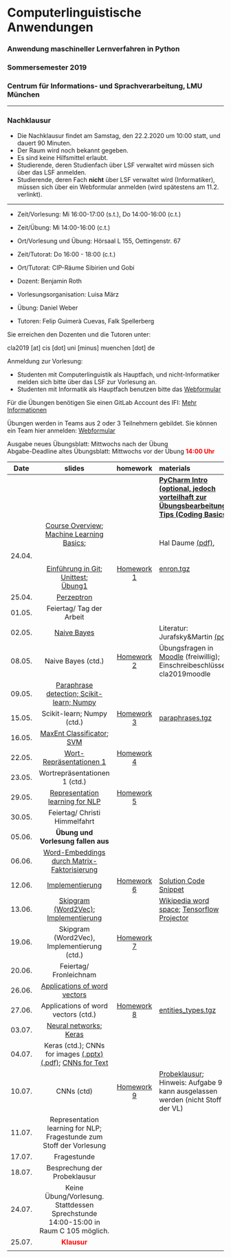 # Computerlinguistische Anwendungen
### Anwendung maschineller Lernverfahren in Python
### Sommersemester 2019
### Centrum für Informations- und Sprachverarbeitung, LMU München

---

### Nachklausur
 - Die Nachklausur findet am Samstag, den 22.2.2020 um 10:00 statt, und dauert 90 Minuten.
 - Der Raum wird noch bekannt gegeben. 
 - Es sind keine Hilfsmittel erlaubt. 
 - Studierende, deren Studienfach über LSF verwaltet wird müssen sich über das LSF anmelden.
 - Studierende, deren Fach **nicht** über LSF verwaltet wird (Informatiker), müssen sich über ein Webformular anmelden (wird spätestens am 11.2. verlinkt).
 
 
---

 - Zeit/Vorlesung: Mi 16:00-17:00 (s.t.), Do 14:00-16:00 (c.t.)
 - Zeit/Übung: Mi 14:00-16:00 (c.t.)
 - Ort/Vorlesung und Übung: Hörsaal L 155, Oettingenstr. 67
 - Zeit/Tutorat: Do 16:00 - 18:00 (c.t.)
 - Ort/Tutorat: CIP-Räume Sibirien und Gobi

 - Dozent: Benjamin Roth
 - Vorlesungsorganisation: Luisa März
 - Übung: Daniel Weber
 - Tutoren: Felip Guimerà Cuevas, Falk Spellerberg 

Sie erreichen den Dozenten und die Tutoren unter:

cla2019 [at] cis [dot] uni [minus] muenchen [dot] de

 Anmeldung zur Vorlesung:
 - Studenten mit Computerlinguistik als Hauptfach, und nicht-Informatiker melden sich bitte über das LSF zur Vorlesung an.
 - Studenten mit Informatik als Hauptfach benutzen bitte das [Webformular](https://docs.google.com/forms/d/1ze1Y-pY31tmaOVI9p8BM_5ao1K-Cg114_z-fHD9xL9w/viewform?edit_requested=true)
 
Für die Übungen benötigen Sie einen GitLab Account des IFI:  [Mehr Informationen](https://www.rz.ifi.lmu.de/infos/gitlab_de.html)

Übungen werden in Teams aus 2 oder 3 Teilnehmern gebildet. Sie können ein Team hier anmelden: [Webformular](https://docs.google.com/forms/d/1ZFPKv0cNbHVd8DEhM3i_IsbeHD-gQvAJA5lCpanBzp0/viewform?edit_requested=true)

Ausgabe neues Übungsblatt: Mittwochs nach der Übung  
Abgabe-Deadline altes Übungsblatt: Mittwochs vor der Übung <span style="color:red">**14:00 Uhr**</span> 


| Date | slides | homework | materials |
|-----------------------------|:--------------------------------:|:------:|:-------------------------------------------------------------------|
||||[**PyCharm Intro (optional, jedoch vorteilhaft zur Übungsbearbeitung)**](pycharm.pdf), <br/>[**Tips (Coding Basics)**](tipps.pdf)|
|24.04.|[Course Overview](01_overview.pdf); <br/>[Machine Learning Basics](01_machine_learning.pdf); <br/><br/><br/> [Einführung in Git](ue_01_git_intro.pdf); <br/>[Unittest](ue1_unittest.pdf); <br/>[Übung1](CLA_uebung.pdf)| <br/><br/><br/><br/>[Homework 1](hw01_perceptron.pdf) | Hal Daume [(pdf)](http://www.ciml.info/dl/v0_99/ciml-v0_99-ch04.pdf), <br/><br/><br/>[enron.tgz](http://www.cis.uni-muenchen.de/~beroth/cla/enron.tgz) |
|25.04.| [Perzeptron](01_perceptron_short.pdf)| | |
|01.05.| Feiertag/ Tag der Arbeit | | |
|02.05.| [Naive Bayes](02_naive_bayes.pdf) | | Literatur: Jurafsky&Martin [(pdf)](https://web.stanford.edu/%7Ejurafsky/slp3/6.pdf) |
|08.05.| Naive Bayes (ctd.) | [Homework 2](hw02_naive_bayes.pdf) | Übungsfragen in [Moodle](https://moodle.lmu.de/course/view.php?id=5144) (freiwillig); Einschreibeschlüssel: cla2019moodle |
|09.05.| [Paraphrase detection; Scikit-learn; Numpy](paraphrases_scikit_numpy.pdf)  | | |
|15.05.| Scikit-learn; Numpy (ctd.)|  [Homework 3](hw03_paraphrases.pdf) | [paraphrases.tgz](http://www.cis.uni-muenchen.de/~beroth/cla/paraphrases.tgz)  |
|16.05.| [MaxEnt Classificator](scikit_classification.pdf); <br/> [SVM](thang_vu_svm.pdf) | | |
|22.05.|  [Wort-Repräsentationen 1](wordspace.pdf)| [Homework 4](hw04_sklearn_paraphrases.pdf) | |
|23.05.| Wortrepräsentationen 1 (ctd.)| | |
|29.05.| [Representation learning for NLP](http://www.benjaminroth.net/lyon_keynote.pdf) | [Homework 5](cooccurrences.pdf)| |
|30.05.| Feiertag/ Christi Himmelfahrt| | |
|05.06.| **Übung und Vorlesung fallen aus** | | |
|06.06.| [Word-Embeddings durch Matrix-Faktorisierung](embedmatrix.pdf)| | |
|12.06.| [Implementierung](word_similarity.pdf)| [Homework 6](hw06_word_similarity.pdf) | [Solution Code Snippet](cooc_func.nopy) |
|13.06.| [Skipgram (Word2Vec)](embedgd.pdf); [Implementierung](word2vec.pdf) | | [Wikipedia word space](http://www.cis.uni-muenchen.de/schuetze/intro/tmp/); [Tensorflow Projector](http://projector.tensorflow.org/) |
|19.06.| Skipgram (Word2Vec), Implementierung (ctd.) | [Homework 7](hw07_skipgram.pdf) | |
|20.06.| Feiertag/ Fronleichnam |  | |
|26.06.| [Applications of word vectors](word_vectors_applications.pdf) | | |
|27.06.| Applications of word vectors (ctd.)| [Homework 8](hw08_entity_types.pdf) |  [entities_types.tgz](http://www.cis.uni-muenchen.de/~beroth/cla/entities_types.tgz)|
|03.07.| [Neural networks; Keras](neural_networks.pdf) | | |
|04.07.| Keras (ctd.); CNNs for images [(.pptx)](cnn.pptx) [(.pdf)](cnn.pdf); [CNNs for Text](convolution_pooling.pdf) | | |
|10.07.| CNNs (ctd)| [Homework 9](hw09_neural_networks.pdf) | [Probeklausur](probe_klausur.pdf); <br/> Hinweis: Aufgabe 9 kann ausgelassen werden (nicht Stoff der VL) |
|11.07.| Representation learning for NLP;<br/>Fragestunde zum Stoff der Vorlesung | | |
|17.07.| Fragestunde | | |
|18.07.| Besprechung der Probeklausur | | |
|24.07.| Keine Übung/Vorlesung. </br> Stattdessen Sprechstunde 14:00-15:00 in Raum C 105 möglich. | | |
|25.07.| <span style="color:red">**Klausur**</span> 
| | |
